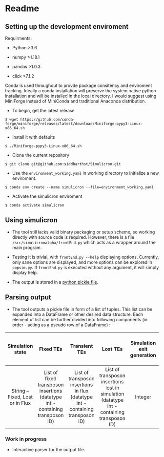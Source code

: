   

# Readme

## Setting up the development enviroment

Requirments:

- Python >3.6

- numpy >1.18.1

- pandas >1.0.3

- click >7.1.2

  

Conda is used throughout to provde package consitency and enviroment tracking. Ideally a conda installation will preserve the system native python installation and will be installed in the local directory. I would suggest using MiniForge instead of MiniConda and traditional Anaconda distribution.

- To begin, get the latest release

`$ wget https://github.com/conda-forge/miniforge/releases/latest/download/Miniforge-pypy3-Linux-x86_64.sh`

- Install it with defaults

`$ ./Miniforge-pypy3-Linux-x86_64.sh`

- Clone the current repository

`$ git clone git@github.com:siddharthst/Simulicron.git`

- Use the `environment_working.yaml` in working directory to initialize a new enviroment.

`$ conda env create --name simulicron --file=environment_working.yaml`

- Activate the simulicron enviroment

`$ conda activate simulicron`

  

## Using simulicron

- The tool still lacks valid binary packaging or setup scheme, so working directly with source code is required. However, there is a file `/src/simulicronalpha/frontEnd.py` which acts as a wrapper around the main program.

- Testing it is trivial, with `frontEnd.py --help` displaying options. Currently, only sane options are displayed, and more options can be explored in `popsim.py`. If `frontEnd.py` is executed without any argument, it will simply display help.

- The output is stored in a [python pickle file](https://docs.python.org/3/library/pickle.html).

 ## Parsing output
 - The tool outputs a pickle file in form of a list of tuples. This list can be expanded into a DataFrame or other desired data structure. Each element of list can be further divided into following components (in order - acting as a pseudo row of a DataFrame) :
 
 **Simulation state**|**Fixed TEs**|**Transient TEs**|**Lost TEs**|**Simulation exit generation**|**Total number of transposition events in simulation**|**Average copy number**|**Copy number variance**
:-----:|:-----:|:-----:|:-----:|:-----:|:-----:|:-----:|:-----:
String – Fixed, Lost or in Flux|List of fixed transposon insertions (datatype int - containing transposon ID)|List of transposon insertions in flux (datatype int - containing transposon ID)|List of transposon insertions lost in simulation (datatype int - containing transposon ID)|Integer|Integer – total number of transposition events|List of type float (average copy number at each generation)|List of type float (copy number variance at each generation) 

### Work in progress

- Interactive parser for the output file.

